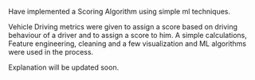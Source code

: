 Have implemented a Scoring Algorithm using simple ml techniques.

Vehicle Driving metrics were given to assign a score based on driving behaviour of a driver and to assign a score to him.
A simple calculations, Feature engineering, cleaning and a few visualization and ML algorithms were used in the process.

Explanation will be updated soon.
